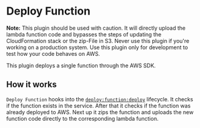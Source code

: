 # Deploy Function

**Note:** This plugin should be used with caution. It will directly upload the lambda function code and bypasses
the steps of updating the CloudFormation stack or the zip-File in S3. Never use this plugin if you're working on a
production system. Use this plugin only for development to test how your code behaves on AWS.

This plugin deploys a single function through the AWS SDK.

## How it works

`Deploy Function` hooks into the [`deploy:function:deploy`](/lib/plugins/deploy) lifecycle.
It checks if the function exists in the service. After that it checks if the function was already deployed to AWS.
Next up it zips the function and uploads the new function code directly to the corresponding lambda function.
